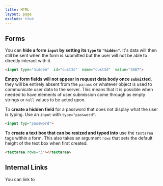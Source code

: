 ```yaml
---
title: HTML
layout: page
exclude: true
---
```

## Forms
You can **hide a form `input` by setting its `type` to `"hidden"`**. It's data will then still be sent when the form is submitted but the user will not be able to directly interact with it.
```html
<input type="hidden"  id="custId"  name="custId"  value="3487">
```

**Empty form fields will not appear in request data body once `submit`ted**, they will be entirely absent from the `params` or whatever object is used to communicate user data to the server. This means that it is possible when needed to have elements of user submission come through as empty strings or `null` values to be acted upon.

To **create a hidden field** for a password that does not display what the user is typing. Use an `input` with `type="password"`.
```html
<input typ="password">
```

To **create a text box that can be resized and typed into** use the `textarea` tags within a form. This also takes an argument `rows` that sets the default height of the text box when first created.
```html
<textarea rows="3"></textarea>
```

## Internal Links
You can link to 
<!--stackedit_data:
eyJoaXN0b3J5IjpbMTEwODM5OTMwNywxNjMxOTYxOTY5LDczND
I4MjAyMV19
-->